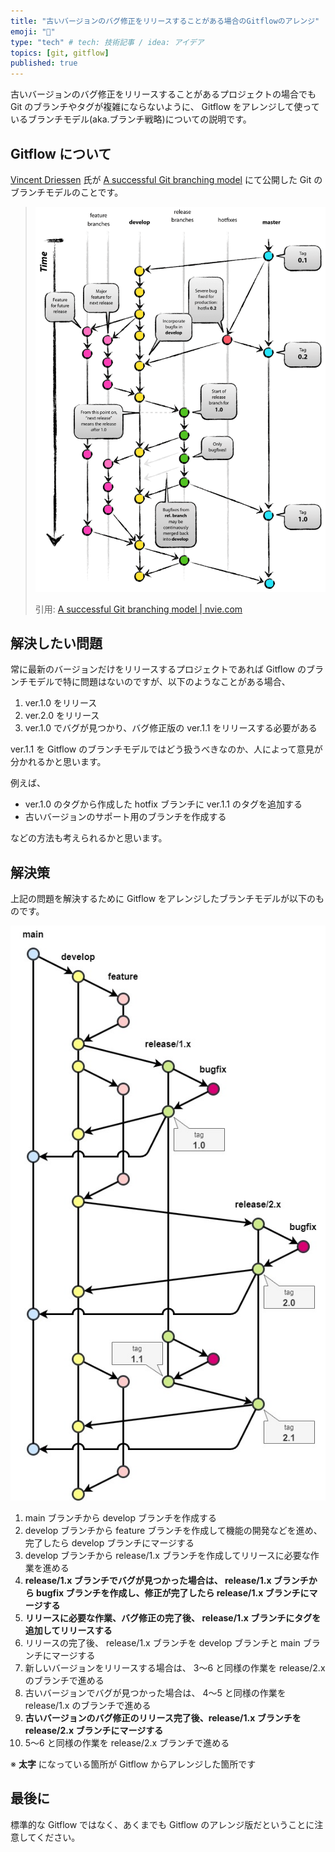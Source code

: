 ```yaml
---
title: "古いバージョンのバグ修正をリリースすることがある場合のGitflowのアレンジ"
emoji: "🦝"
type: "tech" # tech: 技術記事 / idea: アイデア
topics: [git, gitflow]
published: true
---
```

古いバージョンのバグ修正をリリースすることがあるプロジェクトの場合でも Git のブランチやタグが複雑にならないように、 Gitflow をアレンジして使っているブランチモデル(aka.ブランチ戦略)についての説明です。

## Gitflow について

[Vincent Driessen](https://nvie.com/about/) 氏が [A successful Git branching model](https://nvie.com/posts/a-successful-git-branching-model/) にて公開した Git のブランチモデルのことです。

> ![](/images/git-model@2x.png)
> 
> 引用: [A successful Git branching model | nvie.com](https://nvie.com/posts/a-successful-git-branching-model/)

## 解決したい問題

常に最新のバージョンだけをリリースするプロジェクトであれば Gitflow のブランチモデルで特に問題はないのですが、以下のようなことがある場合、

1. ver.1.0 をリリース
1. ver.2.0 をリリース
1. ver.1.0 でバグが見つかり、バグ修正版の ver.1.1 をリリースする必要がある

ver.1.1 を Gitflow のブランチモデルではどう扱うべきなのか、人によって意見が分かれるかと思います。

例えば、

- ver.1.0 のタグから作成した hotfix ブランチに ver.1.1 のタグを追加する
- 古いバージョンのサポート用のブランチを作成する

などの方法も考えられるかと思います。

## 解決策

上記の問題を解決するために Gitflow をアレンジしたブランチモデルが以下のものです。

![](/images/Gitflow-arrange.jpg)

1. main ブランチから develop ブランチを作成する
1. develop ブランチから feature ブランチを作成して機能の開発などを進め、完了したら develop ブランチにマージする
1. develop ブランチから release/1.x ブランチを作成してリリースに必要な作業を進める
1. __release/1.x ブランチでバグが見つかった場合は、 release/1.x ブランチから bugfix ブランチを作成し、修正が完了したら release/1.x ブランチにマージする__
1. __リリースに必要な作業、バグ修正の完了後、 release/1.x ブランチにタグを追加してリリースする__
1. リリースの完了後、 release/1.x ブランチを develop ブランチと main ブランチにマージする
1. 新しいバージョンをリリースする場合は、 3～6 と同様の作業を release/2.x のブランチで進める
1. 古いバージョンでバグが見つかった場合は、 4～5 と同様の作業を release/1.x のブランチで進める
1. __古いバージョンのバグ修正のリリース完了後、release/1.x ブランチを release/2.x ブランチにマージする__
1. 5～6 と同様の作業を release/2.x ブランチで進める

※ __太字__ になっている箇所が Gitflow からアレンジした箇所です

## 最後に

標準的な Gitflow ではなく、あくまでも Gitflow のアレンジ版だということに注意してください。
